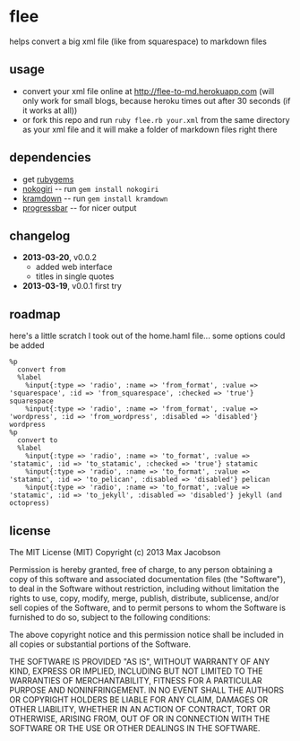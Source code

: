# flee

helps convert a big xml file (like from squarespace) to markdown files

## usage

* convert your xml file online at <http://flee-to-md.herokuapp.com> (will only work for small blogs, because heroku times out after 30 seconds (if it works at all))
* or fork this repo and run `ruby flee.rb your.xml` from the same directory as your xml file and it will make a folder of markdown files right there

## dependencies

* get [rubygems](http://rubygems.org/pages/download)
* [nokogiri](http://rubygems.org/gems/nokogiri) -- run `gem install nokogiri`
* [kramdown](http://rubygems.org/gems/kramdown) -- run `gem install kramdown`
* [progressbar](http://rubygems.org/gems/progressbar) -- for nicer output

## changelog

* **2013-03-20**, v0.0.2
    * added web interface
    * titles in single quotes
* **2013-03-19**, v0.0.1 first try

## roadmap

here's a little scratch I took out of the home.haml file... some options could be added

    %p
      convert from
      %label
        %input{:type => 'radio', :name => 'from_format', :value => 'squarespace', :id => 'from_squarespace', :checked => 'true'} squarespace
        %input{:type => 'radio', :name => 'from_format', :value => 'wordpress', :id => 'from_wordpress', :disabled => 'disabled'} wordpress
    %p
      convert to
      %label
        %input{:type => 'radio', :name => 'to_format', :value => 'statamic', :id => 'to_statamic', :checked => 'true'} statamic
        %input{:type => 'radio', :name => 'to_format', :value => 'statamic', :id => 'to_pelican', :disabled => 'disabled'} pelican
        %input{:type => 'radio', :name => 'to_format', :value => 'statamic', :id => 'to_jekyll', :disabled => 'disabled'} jekyll (and octopress)

## license

The MIT License (MIT)
Copyright (c) 2013 Max Jacobson

Permission is hereby granted, free of charge, to any person obtaining a copy of this software and associated documentation files (the "Software"), to deal in the Software without restriction, including without limitation the rights to use, copy, modify, merge, publish, distribute, sublicense, and/or sell copies of the Software, and to permit persons to whom the Software is furnished to do so, subject to the following conditions:

The above copyright notice and this permission notice shall be included in all copies or substantial portions of the Software.

THE SOFTWARE IS PROVIDED "AS IS", WITHOUT WARRANTY OF ANY KIND, EXPRESS OR IMPLIED, INCLUDING BUT NOT LIMITED TO THE WARRANTIES OF MERCHANTABILITY, FITNESS FOR A PARTICULAR PURPOSE AND NONINFRINGEMENT. IN NO EVENT SHALL THE AUTHORS OR COPYRIGHT HOLDERS BE LIABLE FOR ANY CLAIM, DAMAGES OR OTHER LIABILITY, WHETHER IN AN ACTION OF CONTRACT, TORT OR OTHERWISE, ARISING FROM, OUT OF OR IN CONNECTION WITH THE SOFTWARE OR THE USE OR OTHER DEALINGS IN THE SOFTWARE.


